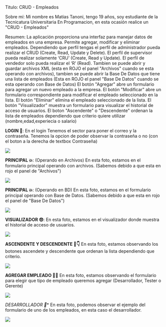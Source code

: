 Titulo: CRUD - Empleados

Sobre mí: Mi nombre es Matias Tanoni, tengo 19 años, soy estudiante de la Tecnicatura Universitaria En Programacion, en esta ocasión realice un "CRUD - Empleados"

Resumen: La aplicación proporciona una interfaz para manejar datos de empleados en una empresa. 
Permite agregar, modificar y eliminar empleados. Dependiendo que perfil tengas el perfil de administrador pueda realizar el CRUD (Create, Read, Update y
Delete). El perfil de supervisor pueda realizar solamente ‘CRU’ (Create, Read y
Update). El perfil de vendedor solo pueda realizar el ‘R’ (Read).
Tambien se puede abrir y guardar archivos XML (esta en ROJO el panel "Archivos" cuando se esta operando con archivos), 
tambien se puede abrir la Base De Datos que tiene una lista de empleados (Esta en ROJO el panel "Base De Datos" cuando se esta operando con Base de Datos)
El botón "Agregar" abre un formulario para agregar un nuevo empleado a la empresa. 
El botón "Modificar" abre un formulario correspondiente para modificar el empleado seleccionado en la lista. 
El botón "Eliminar" elimina el empleado seleccionado de la lista. 
El botón "Visualizador" muestra un formulario para visualizar el historial de acceso de usuarios. 
El boton "Ascendente" o "Descendente" ordenan la lista de empleados dependiendo que criterio quiere utilizar (nombre,edad,experiecia o salario)

**LOGIN 👋**:
En el login Tenemos el sector para poner el correo y la contraseña.
Tenemos la opcion de poder observar la contraseña o no (con el boton a la derecha de textbox Contraseña)

![](https://github.com/MatiasTanoni/Tanoni.Matias.PrimerParcial/blob/segundo_parcial/FotoLogin.png)

**PRINCIPAL 💥**:
(Operando en Archivos)
En esta foto, estamos en el formulario principal operando con archivos. (Sabemos debido a que esta en rojo el panel de "Archivos")

![](https://github.com/MatiasTanoni/Tanoni.Matias.PrimerParcial/blob/segundo_parcial/PrincipalOperandoEnArchivos.png)

**PRINCIPAL 💥**:
(Operando en BD)
En esta foto, estamos en el formulario principal operando con Base de Datos. (Sabemos debido a que esta en rojo el panel de "Base De Datos")

![](https://github.com/MatiasTanoni/Tanoni.Matias.PrimerParcial/blob/segundo_parcial/PrincipalOperandoEnBD.png)

**VISUALIZADOR 😎**:
En esta foto, estamos en el visualizador donde muestra el historial de acceso de usuarios.

![](https://github.com/MatiasTanoni/Tanoni.Matias.PrimerParcial/blob/segundo_parcial/FotoVisualizador.png)

**ASCENDENTE Y DESCENDENTE 🖕👇**
En esta foto, estamos observando los botones ascendete y descendente que ordenan la lista dependiendo que criterio.

![](https://github.com/MatiasTanoni/Tanoni.Matias.PrimerParcial/blob/segundo_parcial/FotoAscendenteYDescendente.png)

**AGREGAR EMPLEADO 🧑‍💼**
En esta foto, estamos observando el formulario para elegir que tipo de empleado queremos agregar (Desarrollador, Tester o Gerente)

![](https://github.com/MatiasTanoni/Tanoni.Matias.PrimerParcial/blob/segundo_parcial/FotoAgregarEmpleado.png)

*DESARROLLADOR 🤖**
En esta foto, podemos observar el ejemplo del formulario de uno de los empleados, en esta caso el desarrollador.

![](https://github.com/MatiasTanoni/Tanoni.Matias.PrimerParcial/blob/segundo_parcial/FotoDesarrollador.png)


